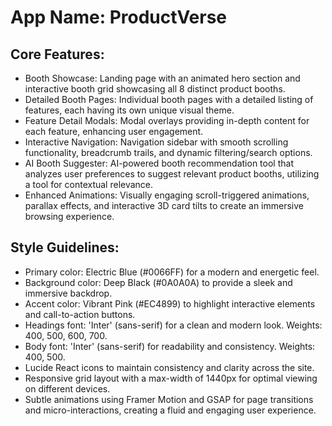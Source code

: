 # **App Name**: ProductVerse

## Core Features:

- Booth Showcase: Landing page with an animated hero section and interactive booth grid showcasing all 8 distinct product booths.
- Detailed Booth Pages: Individual booth pages with a detailed listing of features, each having its own unique visual theme.
- Feature Detail Modals: Modal overlays providing in-depth content for each feature, enhancing user engagement.
- Interactive Navigation: Navigation sidebar with smooth scrolling functionality, breadcrumb trails, and dynamic filtering/search options.
- AI Booth Suggester: AI-powered booth recommendation tool that analyzes user preferences to suggest relevant product booths, utilizing a tool for contextual relevance.
- Enhanced Animations: Visually engaging scroll-triggered animations, parallax effects, and interactive 3D card tilts to create an immersive browsing experience.

## Style Guidelines:

- Primary color: Electric Blue (#0066FF) for a modern and energetic feel.
- Background color: Deep Black (#0A0A0A) to provide a sleek and immersive backdrop.
- Accent color: Vibrant Pink (#EC4899) to highlight interactive elements and call-to-action buttons.
- Headings font: 'Inter' (sans-serif) for a clean and modern look. Weights: 400, 500, 600, 700.
- Body font: 'Inter' (sans-serif) for readability and consistency. Weights: 400, 500.
- Lucide React icons to maintain consistency and clarity across the site.
- Responsive grid layout with a max-width of 1440px for optimal viewing on different devices.
- Subtle animations using Framer Motion and GSAP for page transitions and micro-interactions, creating a fluid and engaging user experience.